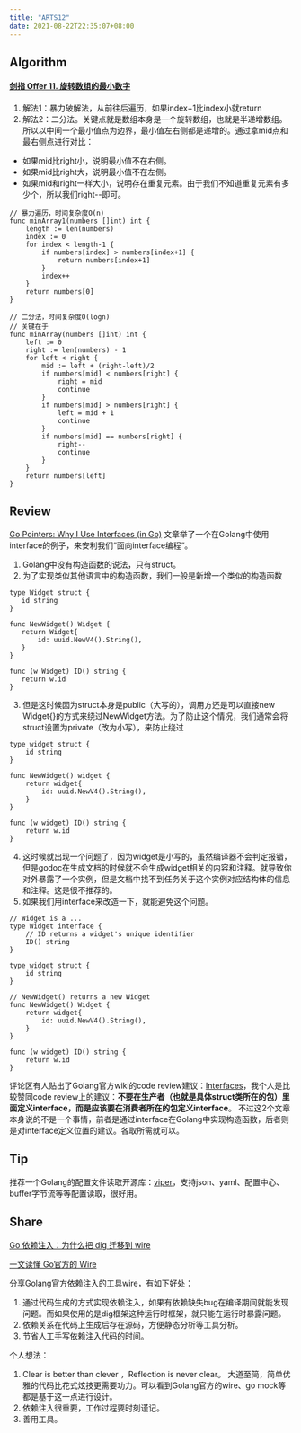 ```yaml
---
title: "ARTS12"
date: 2021-08-22T22:35:07+08:00
---
```


## Algorithm
#### [剑指 Offer 11\. 旋转数组的最小数字](https://leetcode-cn.com/problems/xuan-zhuan-shu-zu-de-zui-xiao-shu-zi-lcof/)
1. 解法1：暴力破解法，从前往后遍历，如果index+1比index小就return
2. 解法2：二分法。关键点就是数组本身是一个旋转数组，也就是半递增数组。所以以中间一个最小值点为边界，最小值左右侧都是递增的。通过拿mid点和最右侧点进行对比：
  - 如果mid比right小，说明最小值不在右侧。
  - 如果mid比right大，说明最小值不在左侧。
  - 如果mid和right一样大小，说明存在重复元素。由于我们不知道重复元素有多少个，所以我们right--即可。
```
// 暴力遍历，时间复杂度O(n)
func minArray1(numbers []int) int {
	length := len(numbers)
	index := 0
	for index < length-1 {
		if numbers[index] > numbers[index+1] {
			return numbers[index+1]
		}
		index++
	}
	return numbers[0]
}

// 二分法，时间复杂度O(logn)
// 关键在于
func minArray(numbers []int) int {
	left := 0
	right := len(numbers) - 1
	for left < right {
		mid := left + (right-left)/2
		if numbers[mid] < numbers[right] {
			right = mid
			continue
		}
		if numbers[mid] > numbers[right] {
			left = mid + 1
			continue
		}
		if numbers[mid] == numbers[right] {
			right--
			continue
		}
	}
	return numbers[left]
}
```
## Review
[Go Pointers: Why I Use Interfaces (in Go)](https://krancour.medium.com/go-pointers-why-i-use-interfaces-in-go-338ae0bdc9e4) 文章举了一个在Golang中使用interface的例子，来安利我们“面向interface编程“。
1. Golang中没有构造函数的说法，只有struct。
2. 为了实现类似其他语言中的构造函数，我们一般是新增一个类似的构造函数
 ```
type Widget struct {
	id string
}

func NewWidget() Widget {
	return Widget{
		id: uuid.NewV4().String(),
	}
}

func (w Widget) ID() string {
	return w.id
}
```
3. 但是这时候因为struct本身是public（大写的），调用方还是可以直接new Widget{}的方式来绕过NewWidget方法。为了防止这个情况，我们通常会将struct设置为private（改为小写），来防止绕过
```
type widget struct {
	id string
}

func NewWidget() widget {
	return widget{
		id: uuid.NewV4().String(),
	}
}

func (w widget) ID() string {
	return w.id
}
```
4. 这时候就出现一个问题了，因为widget是小写的，虽然编译器不会判定报错，但是godoc在生成文档的时候就不会生成widget相关的内容和注释。就导致你对外暴露了一个实例，但是文档中找不到任务关于这个实例对应结构体的信息和注释。这是很不推荐的。
5. 如果我们用interface来改造一下，就能避免这个问题。
```
// Widget is a ...
type Widget interface {
	// ID returns a widget's unique identifier
	ID() string
}

type widget struct {
	id string
}

// NewWidget() returns a new Widget
func NewWidget() Widget {
	return widget{
		id: uuid.NewV4().String(),
	}
}

func (w widget) ID() string {
	return w.id
}
```
评论区有人贴出了Golang官方wiki的code review建议：[Interfaces](https://github.com/golang/go/wiki/CodeReviewComments#interfaces)，我个人是比较赞同code review上的建议：**不要在生产者（也就是具体struct类所在的包）里面定义interface，而是应该要在消费者所在的包定义interface**。 
不过这2个文章本身说的不是一个事情，前者是通过interface在Golang中实现构造函数，后者则是对interface定义位置的建议。各取所需就可以。
## Tip
推荐一个Golang的配置文件读取开源库：[viper](github.com/spf13/viper)，支持json、yaml、配置中心、buffer字节流等等配置读取，很好用。
## Share
[Go 依赖注入：为什么把 dig 迁移到 wire](https://mp.weixin.qq.com/s/bHXRSpiIhycoQLN5oz0QMA)

[一文读懂 Go官方的 Wire](https://mp.weixin.qq.com/s/ZQKi9O7DRJ3qGWhDL9aTVg)

分享Golang官方依赖注入的工具wire，有如下好处：
1. 通过代码生成的方式实现依赖注入，如果有依赖缺失bug在编译期间就能发现问题。而如果使用的是dig框架这种运行时框架，就只能在运行时暴露问题。
2. 依赖关系在代码上生成后存在源码，方便静态分析等工具分析。
3. 节省人工手写依赖注入代码的时间。

个人想法：
1. Clear is better than clever ，Reflection is never clear。 大道至简，简单优雅的代码比花式炫技更需要功力。可以看到Golang官方的wire、go mock等都是基于这一点进行设计。
2. 依赖注入很重要，工作过程要时刻谨记。
3. 善用工具。